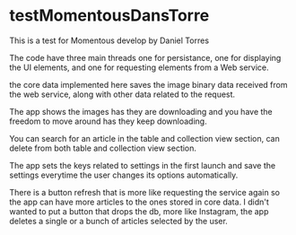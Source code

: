 # testMomentousDansTorre

This is a test for Momentous develop by Daniel Torres

The code have three main threads one for persistance, one for displaying the UI elements, and one for requesting elements
from a Web service.

the core data implemented here saves the image binary data received from the web service, along with other data related to
the request.

The app shows the images has they are downloading and you have the freedom to move around has they keep downloading.

You can search for an article in the table and collection view section, can delete from both table and collection 
view section.

The app sets the keys related to settings in the first launch and save the settings everytime
the user changes its options automatically.

There is a button refresh that is more like requesting the service again so the app can have more articles to the ones 
stored in core data. I didn't wanted to put a button that drops the db, more like Instagram, the app deletes a single 
or a bunch of articles selected by the user. 

